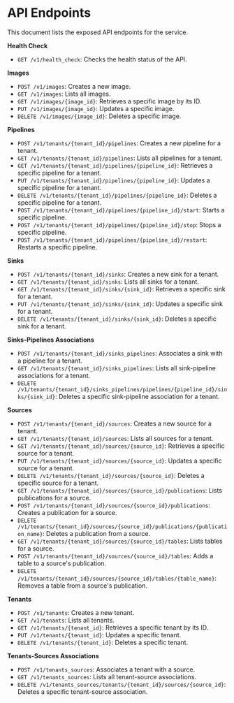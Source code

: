 # API Endpoints

This document lists the exposed API endpoints for the service.

**Health Check**
*   `GET /v1/health_check`: Checks the health status of the API.

**Images**
*   `POST /v1/images`: Creates a new image.
*   `GET /v1/images`: Lists all images.
*   `GET /v1/images/{image_id}`: Retrieves a specific image by its ID.
*   `PUT /v1/images/{image_id}`: Updates a specific image.
*   `DELETE /v1/images/{image_id}`: Deletes a specific image.

**Pipelines**
*   `POST /v1/tenants/{tenant_id}/pipelines`: Creates a new pipeline for a tenant.
*   `GET /v1/tenants/{tenant_id}/pipelines`: Lists all pipelines for a tenant.
*   `GET /v1/tenants/{tenant_id}/pipelines/{pipeline_id}`: Retrieves a specific pipeline for a tenant.
*   `PUT /v1/tenants/{tenant_id}/pipelines/{pipeline_id}`: Updates a specific pipeline for a tenant.
*   `DELETE /v1/tenants/{tenant_id}/pipelines/{pipeline_id}`: Deletes a specific pipeline for a tenant.
*   `POST /v1/tenants/{tenant_id}/pipelines/{pipeline_id}/start`: Starts a specific pipeline.
*   `POST /v1/tenants/{tenant_id}/pipelines/{pipeline_id}/stop`: Stops a specific pipeline.
*   `POST /v1/tenants/{tenant_id}/pipelines/{pipeline_id}/restart`: Restarts a specific pipeline.

**Sinks**
*   `POST /v1/tenants/{tenant_id}/sinks`: Creates a new sink for a tenant.
*   `GET /v1/tenants/{tenant_id}/sinks`: Lists all sinks for a tenant.
*   `GET /v1/tenants/{tenant_id}/sinks/{sink_id}`: Retrieves a specific sink for a tenant.
*   `PUT /v1/tenants/{tenant_id}/sinks/{sink_id}`: Updates a specific sink for a tenant.
*   `DELETE /v1/tenants/{tenant_id}/sinks/{sink_id}`: Deletes a specific sink for a tenant.

**Sinks-Pipelines Associations**
*   `POST /v1/tenants/{tenant_id}/sinks_pipelines`: Associates a sink with a pipeline for a tenant.
*   `GET /v1/tenants/{tenant_id}/sinks_pipelines`: Lists all sink-pipeline associations for a tenant.
*   `DELETE /v1/tenants/{tenant_id}/sinks_pipelines/pipelines/{pipeline_id}/sinks/{sink_id}`: Deletes a specific sink-pipeline association for a tenant.

**Sources**
*   `POST /v1/tenants/{tenant_id}/sources`: Creates a new source for a tenant.
*   `GET /v1/tenants/{tenant_id}/sources`: Lists all sources for a tenant.
*   `GET /v1/tenants/{tenant_id}/sources/{source_id}`: Retrieves a specific source for a tenant.
*   `PUT /v1/tenants/{tenant_id}/sources/{source_id}`: Updates a specific source for a tenant.
*   `DELETE /v1/tenants/{tenant_id}/sources/{source_id}`: Deletes a specific source for a tenant.
*   `GET /v1/tenants/{tenant_id}/sources/{source_id}/publications`: Lists publications for a source.
*   `POST /v1/tenants/{tenant_id}/sources/{source_id}/publications`: Creates a publication for a source.
*   `DELETE /v1/tenants/{tenant_id}/sources/{source_id}/publications/{publication_name}`: Deletes a publication from a source.
*   `GET /v1/tenants/{tenant_id}/sources/{source_id}/tables`: Lists tables for a source.
*   `POST /v1/tenants/{tenant_id}/sources/{source_id}/tables`: Adds a table to a source's publication.
*   `DELETE /v1/tenants/{tenant_id}/sources/{source_id}/tables/{table_name}`: Removes a table from a source's publication.

**Tenants**
*   `POST /v1/tenants`: Creates a new tenant.
*   `GET /v1/tenants`: Lists all tenants.
*   `GET /v1/tenants/{tenant_id}`: Retrieves a specific tenant by its ID.
*   `PUT /v1/tenants/{tenant_id}`: Updates a specific tenant.
*   `DELETE /v1/tenants/{tenant_id}`: Deletes a specific tenant.

**Tenants-Sources Associations**
*   `POST /v1/tenants_sources`: Associates a tenant with a source.
*   `GET /v1/tenants_sources`: Lists all tenant-source associations.
*   `DELETE /v1/tenants_sources/tenants/{tenant_id}/sources/{source_id}`: Deletes a specific tenant-source association.
